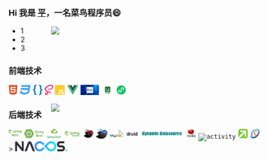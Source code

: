 ### Hi 我是 [平](https://monkey.blog.xpyvip.top/)，一名菜鸟程序员😄 
<img align="right" width="420" src="https://github-readme-stats.vercel.app/api?username=xpy865934&show_icons=true&icon_color=CE1D2D&text_color=718096&bg_color=ffffff&hide_title=true" />

- 1
- 2
- 3

### 前端技术
<code><img height="20" src="./img/html.png" title="html" /></code>
<code><img height="20" src="./img/css.png" title="css" /></code>
<code><img height="20" src="./img/less.png" title="less" /></code>
<code><img height="20" src="./img/sass.png" title="sass" /></code>
<code><img height="20" src="./img/javascript.png" title="javascript" /></code>
<code><img height="20" src="./img/vue.png" title="vue" /></code>
<code><img height="20" src="./img/extjs.png" title="extjs" /></code>
<code><img height="20" src="./img/uniapp.png" title="uniapp" /></code>
<code><img height="20" src="./img/wxapp.png" title="微信小程序" /></code>

<img align="right" width="420" src="https://github-readme-stats.vercel.app/api/top-langs/?username=xpy865934&layout=compact"/>

### 后端技术
<code><img height="20" src="./img/springmvc.png" title="spring mvc" /></code>
<code><img height="20" src="./img/springboot.png" title="springboot" /></code>
<code><img height="20" src="./img/springcloud.png" title="springcloud" /></code>
<code><img height="20" src="./img/springsecurity.png" title="Spring Security" /></code>
<code><img height="20" src="./img/mybatis.png" title="mybatis" /></code>
<code><img height="20" src="./img/mybatisplus.png" title="mybatisplus" /></code>
<code><img height="20" src="./img/mysql.png" title="mysql" /></code>
<code><img height="20" src="./img/druid.png" title="druid" /></code>
<code><img height="20" src="./img/dynamicdatasource.png" title="Dynamic Datasource" /></code>
<code><img height="20" src="./img/redis.png" title="redis" /></code>
<code><img height="20" src="./img/activity.png" title="activity" /></code>
<code><img height="20" src="./img/flowable.png" title="flowable" /></code>
<code><img height="20" src="./img/quartz.png" title="Quartz" /></code>>
<code><img height="20" src="./img/nacos.png" title="nacos" /></code>

